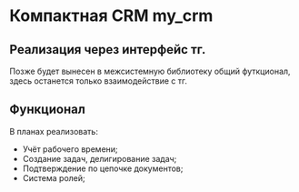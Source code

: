 # Компактная CRM my_crm

## Реализация через интерфейс тг.
Позже будет вынесен в межсистемную библиотеку общий футкционал, здесь останется только взаимодействие с тг.

## Функционал
В планах реализовать:
* Учёт рабочего времени;
* Создание задач, делигирование задач;
* Подтверждение по цепочке документов;
* Система ролей;
